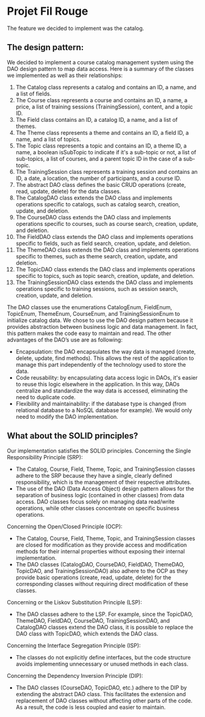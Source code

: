 # Projet Fil Rouge

The feature we decided to implement was the catalog.
##	The design pattern:
We decided to implement a course catalog management system using the DAO design pattern to map data access. Here is a summary of the classes we implemented as well as their relationships:
1.	The Catalog class represents a catalog and contains an ID, a name, and a list of fields.
2.	The Course class represents a course and contains an ID, a name, a price, a list of training sessions (TrainingSession), content, and a topic ID.
3.	The Field class contains an ID, a catalog ID, a name, and a list of themes.
4.	The Theme class represents a theme and contains an ID, a field ID, a name, and a list of topics.
5.	The Topic class represents a topic and contains an ID, a theme ID, a name, a boolean isSubTopic to indicate if it's a sub-topic or not, a list of sub-topics, a list of courses, and a parent topic ID in the case of a sub-topic.
6.	The TrainingSession class represents a training session and contains an ID, a date, a location, the number of participants, and a course ID.
7.	The abstract DAO class defines the basic CRUD operations (create, read, update, delete) for the data classes.
8.	The CatalogDAO class extends the DAO class and implements operations specific to catalogs, such as catalog search, creation, update, and deletion.
9.	The CourseDAO class extends the DAO class and implements operations specific to courses, such as course search, creation, update, and deletion.
10.	The FieldDAO class extends the DAO class and implements operations specific to fields, such as field search, creation, update, and deletion.
11.	The ThemeDAO class extends the DAO class and implements operations specific to themes, such as theme search, creation, update, and deletion.
12.	The TopicDAO class extends the DAO class and implements operations specific to topics, such as topic search, creation, update, and deletion.
13.	The TrainingSessionDAO class extends the DAO class and implements operations specific to training sessions, such as session search, creation, update, and deletion.

The DAO classes use the enumerations CatalogEnum, FieldEnum, TopicEnum, ThemeEnum, CourseEnum, and TrainingSessionEnum to initialize catalog data.
We chose to use the DAO design pattern because it provides abstraction between business logic and data management. In fact, this pattern makes the code easy to maintain and read.
The other advantages of the DAO’s use are as following:
-	Encapsulation: the DAO encapsulates the way data is managed (create, delete, update, find methods). This allows the rest of the application to manage this part independently of the technology used to store the data.
-	Code reusability: by encapsulating data access logic in DAOs, it's easier to reuse this logic elsewhere in the application. In this way, DAOs centralize and standardize the way data is accessed, eliminating the need to duplicate code.
-	Flexibility and maintainability: if the database type is changed (from relational database to a NoSQL database for example). We would only need to modify the DAO implementation.

## What about the SOLID principles?

Our implementation satisfies the SOLID principles.
Concerning the Single Responsibility Principle (SRP):
-	The Catalog, Course, Field, Theme, Topic, and TrainingSession classes adhere to the SRP because they have a single, clearly defined responsibility, which is the management of their respective attributes.
-	The use of the DAO (Data Access Object) design pattern allows for the separation of business logic (contained in other classes) from data access. DAO classes focus solely on managing data read/write operations, while other classes concentrate on specific business operations.

Concerning the Open/Closed Principle (OCP):
-	The Catalog, Course, Field, Theme, Topic, and TrainingSession classes are closed for modification as they provide access and modification methods for their internal properties without exposing their internal implementation.
-	The DAO classes (CatalogDAO, CourseDAO, FieldDAO, ThemeDAO, TopicDAO, and TrainingSessionDAO) also adhere to the OCP as they provide basic operations (create, read, update, delete) for the corresponding classes without requiring direct modification of these classes.

Concerning or the Liskov Substitution Principle (LSP):
-	The DAO classes adhere to the LSP. For example, since the TopicDAO, ThemeDAO, FieldDAO, CourseDAO, TrainingSessionDAO, and CatalogDAO classes extend the DAO<T> class, it is possible to replace the DAO<T> class with TopicDAO, which extends the DAO<Topic> class.

Concerning the Interface Segregation Principle (ISP):
-	The classes do not explicitly define interfaces, but the code structure avoids implementing unnecessary or unused methods in each class.

Concerning the Dependency Inversion Principle (DIP):
-	The DAO classes (CourseDAO, TopicDAO, etc.) adhere to the DIP by extending the abstract DAO<T> class. This facilitates the extension and replacement of DAO classes without affecting other parts of the code. As a result, the code is less coupled and easier to maintain.
